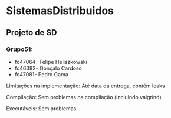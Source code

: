 # SistemasDistribuidos
## Projeto de SD 
### Grupo51:

* fc47064- Felipe Heliszkowski
* fc46382- Gonçalo Cardoso
* fc47081- Pedro Gama

Limitações na implementação: Até data da entrega, contém leaks 

Compilação: Sem problemas na compilação (incluindo valgrind)

Executáveis: Sem problemas


